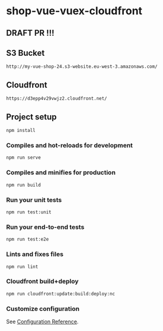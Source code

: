 # shop-vue-vuex-cloudfront

## DRAFT PR !!!

## S3 Bucket
```
http://my-vue-shop-24.s3-website.eu-west-3.amazonaws.com/
```

## Cloudfront
```
https://d3epp4v29vwjz2.cloudfront.net/
```

## Project setup
```
npm install
```

### Compiles and hot-reloads for development
```
npm run serve
```

### Compiles and minifies for production
```
npm run build
```

### Run your unit tests
```
npm run test:unit
```

### Run your end-to-end tests
```
npm run test:e2e
```

### Lints and fixes files
```
npm run lint
```

### Cloudfront build+deploy
```
npm run cloudfront:update:build:deploy:nc
```
### Customize configuration
See [Configuration Reference](https://cli.vuejs.org/config/).
